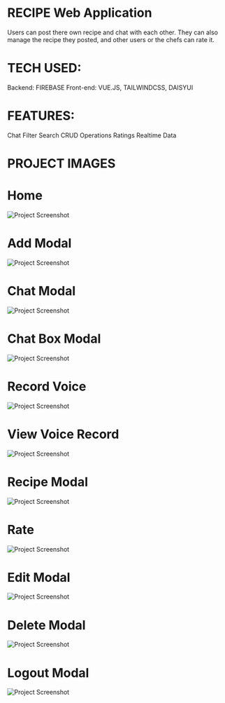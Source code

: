 # RECIPE Web Application

Users can post there own recipe and chat with each other. They can also manage the recipe they posted, and other users or the chefs can rate it.

# TECH USED:

Backend: FIREBASE
Front-end: VUE.JS, TAILWINDCSS, DAISYUI

# FEATURES:

Chat
Filter
Search
CRUD Operations
Ratings
Realtime Data

# PROJECT IMAGES

# Home

![Project Screenshot](./src/assets/images/ss1.png)

# Add Modal

![Project Screenshot](./src/assets/images/ss2.png)

# Chat Modal

![Project Screenshot](./src/assets/images/ss3.png)

# Chat Box Modal

![Project Screenshot](./src/assets/images/ss4.png)

# Record Voice

![Project Screenshot](./src/assets/images/ss5.png)

# View Voice Record

![Project Screenshot](./src/assets/images/ss6.png)

# Recipe Modal

![Project Screenshot](./src/assets/images/ss7.png)

# Rate

![Project Screenshot](./src/assets/images/ss8.png)

# Edit Modal

![Project Screenshot](./src/assets/images/ss9.png)

# Delete Modal

![Project Screenshot](./src/assets/images/ss10.png)

# Logout Modal

![Project Screenshot](./src/assets/images/ss11.png)
